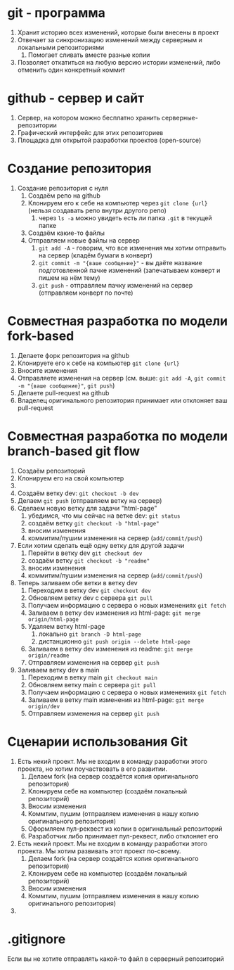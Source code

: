 # git - программа

1. Хранит историю всех изменений, которые были внесены в проект
2. Отвечает за синхронизацию изменений между серверным и локальными репозиториями
   1. Помогает сливать вместе разные копии
3. Позволяет откатиться на любую версию истории изменений, либо отменить один конкретный коммит

# github - сервер и сайт

1. Сервер, на котором можно бесплатно хранить серверные-репозитории
2. Графический интерфейс для этих репозиториев
3. Площадка для открытой разработки проектов (open-source)

# Создание репозитория

1. Создание репозитория с нуля
   1. Создаём репо на github
   2. Клонируем его к себе на компьютер через `git clone {url}` (нельзя создавать репо внутри другого репо)
      1. через `ls -a` можно увидеть есть ли папка `.git` в текущей папке
   3. Создаём какие-то файлы
   4. Отправляем новые файлы на сервер
      1. `git add -A` - говорим, что все изменения мы хотим отправить на сервер (кладём бумаги в конверт)
      2. `git commit -m "{ваше сообщение}"` - вы даёте название подготовленной пачке изменений (запечатываем конверт и пишем на нём тему)
      3. `git push` - отправляем пачку изменений на сервер (отправляем конверт по почте)

# Совместная разработка по модели fork-based

1. Делаете форк репозитория на github
2. Клонируете его к себе на компьютер `git clone {url}`
3. Вносите изменения
4. Отправляете изменения на сервер (см. выше: `git add -A`, `git commit -m "{ваше сообщение}"`, `git push`)
5. Делаете pull-request на github
6. Владелец оригинального репозитория принимает или отклоняет ваш pull-request

# Совместная разработка по модели branch-based git flow

1. Создаём репозиторий
2. Клонируем его на свой компьютер
3.  
4. Создаём ветку dev: `git checkout -b dev`
5. Делаем `git push` (отправляем ветку на сервер)
6. Сделаем новую ветку для задачи "html-page"
   1. убедимся, что мы сейчас на ветке dev: `git status`
   2. создаём ветку `git checkout -b "html-page"`
   3. вносим изменения
   4. коммитим/пушим изменения на сервер (`add/commit/push`)
7. Если хотим сделать ещё одну ветку для другой задачи
   1. Перейти в ветку dev `git checkout dev`
   2. создаём ветку `git checkout -b "readme"`
   3. вносим изменения
   4. коммитим/пушим изменения на сервер (`add/commit/push`)
8. Теперь заливаем обе ветки в ветку dev
   1. Переходим в ветку dev `git checkout dev`
   2. Обновляем ветку dev с сервера `git pull`
   3. Получаем информацию с сервера о новых изменениях `git fetch`
   4. Заливаем в ветку dev изменения из html-page: `git merge origin/html-page`
   5. Удаляем ветку html-page
      1. локально `git branch -D html-page`
      2. дистанционно `git push origin --delete html-page`
   6. Заливаем в ветку dev изменения из readme: `git merge origin/readme`
   7. Отправляем изменения на сервер `git push`
9. Заливаем ветку dev в main
   1. Переходим в ветку main `git checkout main`
   2. Обновляем ветку main с сервера `git pull`
   3. Получаем информацию с сервера о новых изменениях `git fetch`
   4. Заливаем в ветку main изменения из html-page: `git merge origin/dev`
   5. Отправляем изменения на сервер `git push`

# Сценарии использования Git

1. Есть некий проект. Мы не входим в команду разработки этого проекта, но хотим поучаствовать в его развитии.
   1. Делаем fork (на сервер создаётся копия оригинального репозитория)
   2. Клонируем себе на компьютер (создаём локальный репозиторий)
   3. Вносим изменения
   4. Коммтим, пушим (отправляем изменения в нашу копию оригинального репозитория)
   5. Оформляем пул-реквест из копии в оригинальный репозиторий
   6. Разработчик либо принимает пул-реквест, либо отклоняет его
2. Есть некий проект. Мы не входим в команду разработки этого проекта. Мы хотим развивать этот проект по-своему.
   1. Делаем fork (на сервер создаётся копия оригинального репозитория)
   2. Клонируем себе на компьютер (создаём локальный репозиторий)
   3. Вносим изменения
   4. Коммтим, пушим (отправляем изменения в нашу копию оригинального репозитория)
3.

# .gitignore

Если вы не хотите отправлять какой-то файл в серверный репозиторий


